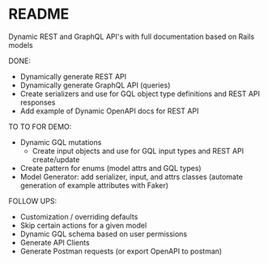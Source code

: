 # README

Dynamic REST and GraphQL API's with full documentation based on Rails models

DONE:

* Dynamically generate REST API
* Dynamically generate GraphQL API (queries)
* Create serializers and use for GQL object type definitions and REST API responses
* Add example of Dynamic OpenAPI docs for REST API

TO TO FOR DEMO:

* Dynamic GQL mutations
  * Create input objects and use for GQL input types and REST API create/update
* Create pattern for enums (model attrs and GQL types)
* Model Generator: add serializer, input, and attrs classes (automate generation of example attributes with Faker)

FOLLOW UPS:

* Customization / overriding defaults
* Skip certain actions for a given model
* Dynamic GQL schema based on user permissions
* Generate API Clients
* Generate Postman requests (or export OpenAPI to postman)
